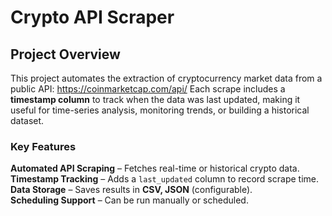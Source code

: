 # **Crypto API  Scraper**  

## **Project Overview**
This project automates the extraction of cryptocurrency market data from a public API: https://coinmarketcap.com/api/ 
Each scrape includes a **timestamp column** to track when the data was last updated, making it useful for time-series analysis, monitoring trends, or building a historical dataset.  

### **Key Features**  
**Automated API Scraping** – Fetches real-time or historical crypto data.  
**Timestamp Tracking** – Adds a `last_updated` column to record scrape time.  
**Data Storage** – Saves results in **CSV, JSON** (configurable).    
**Scheduling Support** – Can be run manually or scheduled.  
